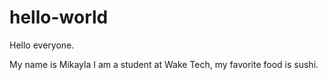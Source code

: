 # hello-world

Hello everyone.

My name is Mikayla I am a student at Wake Tech, my favorite food is sushi.
